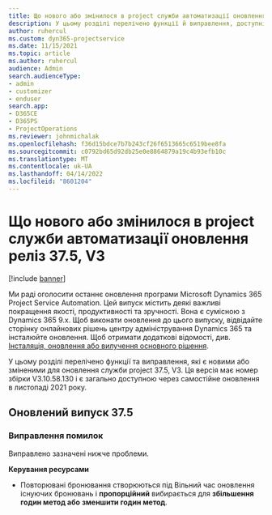 ```yaml
---
title: Що нового або змінилося в project служби автоматизації оновлення реліз 37.5, V3
description: У цьому розділі перелічено функції й виправлення, доступні у випуску Microsoft Dynamics 365 Project Service Automation 37.5, V3.
author: ruhercul
ms.custom: dyn365-projectservice
ms.date: 11/15/2021
ms.topic: article
ms.author: ruhercul
audience: Admin
search.audienceType:
- admin
- customizer
- enduser
search.app:
- D365CE
- D365PS
- ProjectOperations
ms.reviewer: johnmichalak
ms.openlocfilehash: f36d15bdce7b7b243cf26f6513665c6519bee8fa
ms.sourcegitcommit: c0792bd65d92db25e0e8864879a19c4b93efb10c
ms.translationtype: MT
ms.contentlocale: uk-UA
ms.lasthandoff: 04/14/2022
ms.locfileid: "8601204"
---
```

# <a name="whats-new-or-changed-in-project-service-automation-update-release-375-v3"></a>Що нового або змінилося в project служби автоматизації оновлення реліз 37.5, V3

[!include [banner](../includes/psa-now-project-operations.md)]

Ми раді оголосити останнє оновлення програми Microsoft Dynamics 365 Project Service Automation. Цей випуск містить деякі важливі покращення якості, продуктивності та зручності. Вона є сумісною з Dynamics 365 9.x. Щоб виконати оновлення до цього випуску, відвідайте сторінку онлайнових рішень центру адміністрування Dynamics 365 та інсталюйте оновлення. Щоб отримати додаткові відомості, див. [Інсталяція, оновлення або вилучення основного рішення](/power-platform/admin/install-remove-preferred-solution).

У цьому розділі перелічено функції та виправлення, які є новими або зміненими для оновлення служби project 37.5, V3. Ця версія має номер збірки V3.10.58.130 і є загально доступною через самостійне оновлення в листопаді 2021 року.

## <a name="update-release-375"></a>Оновлений випуск 37.5

### <a name="bug-fixes"></a>Виправлення помилок

Виправлено зазначені нижче проблеми.

**Керування ресурсами**
- Повторювані бронювання створюються під Вільний час оновлення існуючих бронювань і **пропорційний** вибирається для **збільшення годин метод або** **зменшити годин метод**.
